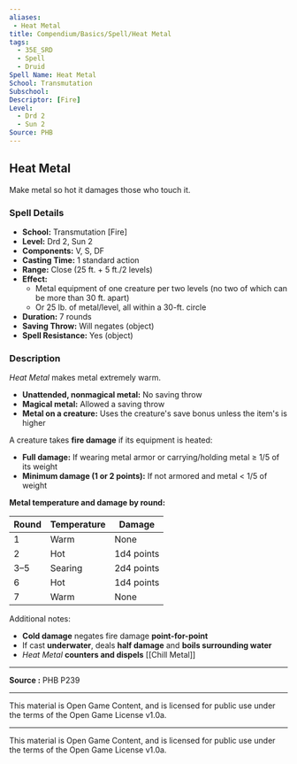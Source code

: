```yaml
---
aliases:
 - Heat Metal
title: Compendium/Basics/Spell/Heat Metal
tags:  
  - 35E_SRD  
  - Spell  
  - Druid  
Spell Name: Heat Metal
School: Transmutation
Subschool: 
Descriptor: [Fire]
Level:  
  - Drd 2  
  - Sun 2  
Source: PHB
---
```


## Heat Metal

Make metal so hot it damages those who touch it.

### Spell Details

- **School:** Transmutation [Fire]  
- **Level:** Drd 2, Sun 2  
- **Components:** V, S, DF  
- **Casting Time:** 1 standard action  
- **Range:** Close (25 ft. + 5 ft./2 levels)  
- **Effect:**  
  - Metal equipment of one creature per two levels (no two of which can be more than 30 ft. apart)  
  - Or 25 lb. of metal/level, all within a 30-ft. circle  
- **Duration:** 7 rounds  
- **Saving Throw:** Will negates (object)  
- **Spell Resistance:** Yes (object)  

### Description

*Heat Metal* makes metal extremely warm.

- **Unattended, nonmagical metal:** No saving throw  
- **Magical metal:** Allowed a saving throw  
- **Metal on a creature:** Uses the creature's save bonus unless the item's is higher

A creature takes **fire damage** if its equipment is heated:
- **Full damage:** If wearing metal armor or carrying/holding metal ≥ 1/5 of its weight  
- **Minimum damage (1 or 2 points):** If not armored and metal < 1/5 of weight

**Metal temperature and damage by round:**

| Round | Temperature | Damage     |
|-------|-------------|------------|
| 1     | Warm        | None       |
| 2     | Hot         | 1d4 points |
| 3–5   | Searing     | 2d4 points |
| 6     | Hot         | 1d4 points |
| 7     | Warm        | None       |

Additional notes:
- **Cold damage** negates fire damage **point-for-point**
- If cast **underwater**, deals **half damage** and **boils surrounding water**
- *Heat Metal* **counters and dispels** [[Chill Metal]]

---

**Source :** PHB P239

---

This material is Open Game Content, and is licensed for public use under  
the terms of the Open Game License v1.0a.

---

This material is Open Game Content, and is licensed for public use under the terms of the Open Game License v1.0a.
